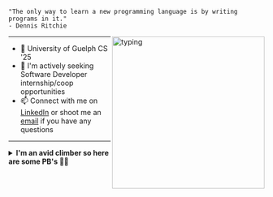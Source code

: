 <!-- <img src="https://komarev.com/ghpvc/?username=ManeeshWije" alt="profile-views" /> -->

```
"The only way to learn a new programming language is by writing programs in it."
- Dennis Ritchie
```

<img src="https://media.giphy.com/media/fXZmtuyPCbmPXpE0bE/giphy.gif" alt="typing" width="300px" align="right"/>

<hr>

- 🌱 University of Guelph CS '25
- 🤔 I'm actively seeking Software Developer internship/coop opportunities
- 📫 Connect with me on [LinkedIn](https://www.linkedin.com/in/maneeshwije/) or shoot me an [email](mailto:m.mwije1@gmail.com) if you have any questions
<hr>

<details>
  <summary><b>I'm an avid climber so here are some PB's 🧗🏾</b></summary>

```
  Indoor Boulder Grade: V5 (6C+)
  Outdoor Boulder Grade: N/A (soon)
```

</details>
